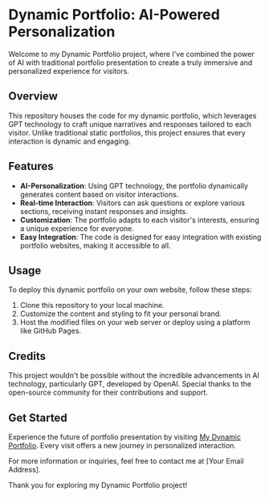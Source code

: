 # Dynamic Portfolio: AI-Powered Personalization

Welcome to my Dynamic Portfolio project, where I've combined the power of AI with traditional portfolio presentation to create a truly immersive and personalized experience for visitors.

## Overview

This repository houses the code for my dynamic portfolio, which leverages GPT technology to craft unique narratives and responses tailored to each visitor. Unlike traditional static portfolios, this project ensures that every interaction is dynamic and engaging.

## Features

- **AI-Personalization**: Using GPT technology, the portfolio dynamically generates content based on visitor interactions.
- **Real-time Interaction**: Visitors can ask questions or explore various sections, receiving instant responses and insights.
- **Customization**: The portfolio adapts to each visitor's interests, ensuring a unique experience for everyone.
- **Easy Integration**: The code is designed for easy integration with existing portfolio websites, making it accessible to all.

## Usage

To deploy this dynamic portfolio on your own website, follow these steps:

1. Clone this repository to your local machine.
2. Customize the content and styling to fit your personal brand.
3. Host the modified files on your web server or deploy using a platform like GitHub Pages.

## Credits

This project wouldn't be possible without the incredible advancements in AI technology, particularly GPT, developed by OpenAI. Special thanks to the open-source community for their contributions and support.

## Get Started

Experience the future of portfolio presentation by visiting [My Dynamic Portfolio](https://sunehildeepsingh.com/). Every visit offers a new journey in personalized interaction.

For more information or inquiries, feel free to contact me at [Your Email Address].

Thank you for exploring my Dynamic Portfolio project!
